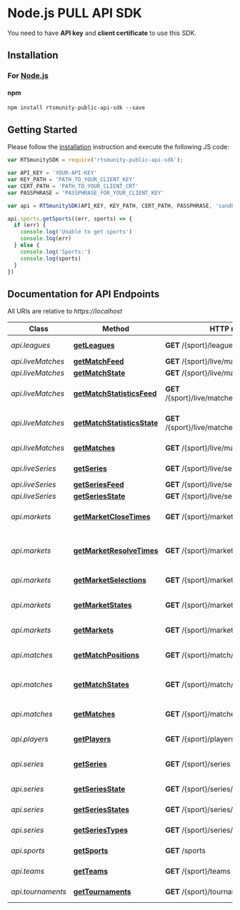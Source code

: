 # Node.js PULL API SDK

You need to have **API key** and **client certificate** to use this SDK.

## Installation

### For [Node.js](https://nodejs.org/)

#### npm

```shell
npm install rtsmunity-public-api-sdk --save
```

## Getting Started

Please follow the [installation](#installation) instruction and execute the following JS code:

```javascript
var RTSmunitySDK = require('rtsmunity-public-api-sdk');

var API_KEY = 'YOUR-API-KEY'
var KEY_PATH = 'PATH_TO_YOUR_CLIENT_KEY'
var CERT_PATH = 'PATH_TO_YOUR_CLIENT_CRT'
var PASSPHRASE = 'PASSPHRASE_FOR_YOUR_CLIENT_KEY'

var api = RTSmunitySDK(API_KEY, KEY_PATH, CERT_PATH, PASSPHRASE, 'sandbox')

api.sports.getSports((err, sports) => {
  if (err) {
    console.log('Unable to get sports')
    console.log(err)
  } else {
    console.log('Sports:')
    console.log(sports)
  }
})

```

## Documentation for API Endpoints

All URIs are relative to *https://localhost*

Class | Method | HTTP request | Description
------------ | ------------- | ------------- | -------------
*api.leagues* | [**getLeagues**](docs/LeaguesApi.md#getLeagues) | **GET** /{sport}/leagues | List All Leagues
*api.liveMatches* | [**getMatchFeed**](docs/LiveMatchesApi.md#getMatchFeed) | **GET** /{sport}/live/matches/{id}/feed | Match feed
*api.liveMatches* | [**getMatchState**](docs/LiveMatchesApi.md#getMatchState) | **GET** /{sport}/live/matches/{id}/state | Match state
*api.liveMatches* | [**getMatchStatisticsFeed**](docs/LiveMatchesApi.md#getMatchStatisticsFeed) | **GET** /{sport}/live/matches/{id}/statistics/feed | Match statistics feed
*api.liveMatches* | [**getMatchStatisticsState**](docs/LiveMatchesApi.md#getMatchStatisticsState) | **GET** /{sport}/live/matches/{id}/statistics/state | Match statistics state
*api.liveMatches* | [**getMatches**](docs/LiveMatchesApi.md#getMatches) | **GET** /{sport}/live/matches | List All Live Matches
*api.liveSeries* | [**getSeries**](docs/LiveSeriesApi.md#getSeries) | **GET** /{sport}/live/series | List All Live Series
*api.liveSeries* | [**getSeriesFeed**](docs/LiveSeriesApi.md#getSeriesFeed) | **GET** /{sport}/live/series/{id}/feed | Series feed
*api.liveSeries* | [**getSeriesState**](docs/LiveSeriesApi.md#getSeriesState) | **GET** /{sport}/live/series/{id}/state | Series state
*api.markets* | [**getMarketCloseTimes**](docs/MarketsApi.md#getMarketCloseTimes) | **GET** /{sport}/market/close_times | List All Markets close times
*api.markets* | [**getMarketResolveTimes**](docs/MarketsApi.md#getMarketResolveTimes) | **GET** /{sport}/market/resolve_times | List All Markets resolve times
*api.markets* | [**getMarketSelections**](docs/MarketsApi.md#getMarketSelections) | **GET** /{sport}/market/selections | List All Selections
*api.markets* | [**getMarketStates**](docs/MarketsApi.md#getMarketStates) | **GET** /{sport}/market/states | List All Markets states
*api.markets* | [**getMarkets**](docs/MarketsApi.md#getMarkets) | **GET** /{sport}/markets | List All Markets
*api.matches* | [**getMatchPositions**](docs/MatchesApi.md#getMatchPositions) | **GET** /{sport}/match/positions | List All Match positions
*api.matches* | [**getMatchStates**](docs/MatchesApi.md#getMatchStates) | **GET** /{sport}/match/states | List All Matches states
*api.matches* | [**getMatches**](docs/MatchesApi.md#getMatches) | **GET** /{sport}/matches | List All Matches in Series
*api.players* | [**getPlayers**](docs/PlayersApi.md#getPlayers) | **GET** /{sport}/players | List All Players
*api.series* | [**getSeries**](docs/SeriesApi.md#getSeries) | **GET** /{sport}/series | List All Series for tournament
*api.series* | [**getSeriesState**](docs/SeriesApi.md#getSeriesState) | **GET** /{sport}/series/states/{id} | Get concrete Series state
*api.series* | [**getSeriesStates**](docs/SeriesApi.md#getSeriesStates) | **GET** /{sport}/series/states | List All Series states
*api.series* | [**getSeriesTypes**](docs/SeriesApi.md#getSeriesTypes) | **GET** /{sport}/series/types | List All Series types
*api.sports* | [**getSports**](docs/SportsApi.md#getSports) | **GET** /sports | List All Sports
*api.teams* | [**getTeams**](docs/TeamsApi.md#getTeams) | **GET** /{sport}/teams | List All Teams
*api.tournaments* | [**getTournaments**](docs/TournamentsApi.md#getTournaments) | **GET** /{sport}/tournaments | List All Tournaments
